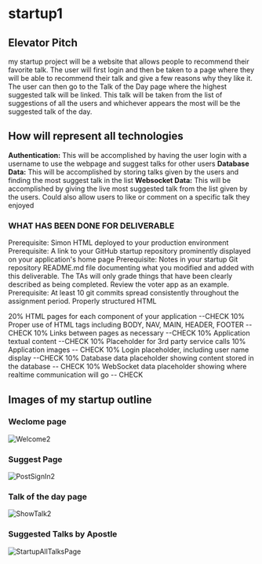 # startup1

## Elevator Pitch 
my startup project will be a website that allows people to recommend their favorite talk. The user will first login and then be taken to a page where they will be able to recommend their talk and give a few reasons why they like it. The user can then go to the Talk of the Day page where the highest suggested talk will be linked. This talk will be taken from the list of suggestions of all the users and whichever appears the most will be the suggested talk of the day.


## How will represent all technologies 
**Authentication:** This will be accomplished by having the user login with a username to use the webpage and suggest talks for other users
**Database Data:** This will be accomplished by storing talks given by the users and finding the most suggest talk in the list
**Websocket Data:** This will be accomplished by giving the live most suggested talk from the list given by the users. Could also allow users to like or comment on a specific talk they enjoyed


### WHAT HAS BEEN DONE FOR DELIVERABLE 
Prerequisite: Simon HTML deployed to your production environment
Prerequisite: A link to your GitHub startup repository prominently displayed on your application's home page
Prerequisite: Notes in your startup Git repository README.md file documenting what you modified and added with this deliverable. The TAs will only grade things that have been clearly described as being completed. Review the voter app as an example.
Prerequisite: At least 10 git commits spread consistently throughout the assignment period.
Properly structured HTML

20% HTML pages for each component of your application --CHECK
10% Proper use of HTML tags including BODY, NAV, MAIN, HEADER, FOOTER --CHECK
10% Links between pages as necessary --CHECK
10% Application textual content --CHECK
10% Placeholder for 3rd party service calls 
10% Application images -- CHECK
10% Login placeholder, including user name display --CHECK
10% Database data placeholder showing content stored in the database -- CHECK
10% WebSocket data placeholder showing where realtime communication will go -- CHECK


## Images of my startup outline

### Weclome page
![Welcome2](https://github.com/tannerbr/startup1/assets/131897609/cf223dae-0cf1-4ead-a652-9bafe8885269)


### Suggest Page
![PostSignIn2](https://github.com/tannerbr/startup1/assets/131897609/fc88c7cb-9eb6-49af-bf60-96fff4039fab)


### Talk of the day page
![ShowTalk2](https://github.com/tannerbr/startup1/assets/131897609/71a593dc-1548-4b65-813d-1ce4d89126b5)


### Suggested Talks by Apostle
![StartupAllTalksPage](https://github.com/tannerbr/startup1/assets/131897609/35c0c31f-cfa5-4575-820e-d661bf9c2b78)




